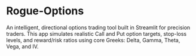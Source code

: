 # Rogue-Options
An intelligent, directional options trading tool built in Streamlit for precision traders. This app simulates realistic Call and Put option targets, stop-loss levels, and reward/risk ratios using core Greeks: Delta, Gamma, Theta, Vega, and IV.
